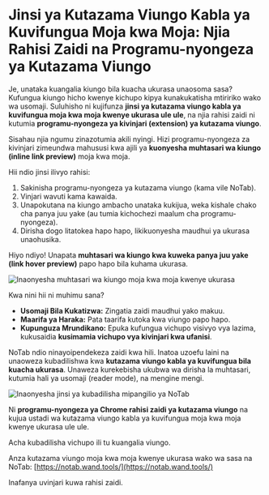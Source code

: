 
# Jinsi ya Kutazama Viungo Kabla ya Kuvifungua Moja kwa Moja: Njia Rahisi Zaidi na Programu-nyongeza ya Kutazama Viungo

Je, unataka kuangalia kiungo bila kuacha ukurasa unaosoma sasa? Kufungua kiungo hicho kwenye kichupo kipya kunakukatisha mtiririko wako wa usomaji. Suluhisho ni kujifunza **jinsi ya kutazama viungo kabla ya kuvifungua moja kwa moja kwenye ukurasa ule ule**, na njia rahisi zaidi ni kutumia **programu-nyongeza ya kivinjari (extension) ya kutazama viungo**.

Sisahau njia ngumu zinazotumia akili nyingi. Hizi programu-nyongeza za kivinjari zimeundwa mahususi kwa ajili ya **kuonyesha muhtasari wa kiungo (inline link preview)** moja kwa moja.

Hii ndio jinsi ilivyo rahisi:
1.  Sakinisha programu-nyongeza ya kutazama viungo (kama vile NoTab).
2.  Vinjari wavuti kama kawaida.
3.  Unapokutana na kiungo ambacho unataka kukijua, weka kishale chako cha panya juu yake (au tumia kichochezi maalum cha programu-nyongeza).
4.  Dirisha dogo litatokea hapo hapo, likikuonyesha maudhui ya ukurasa unaohusika.

Hiyo ndiyo! Unapata **muhtasari wa kiungo kwa kuweka panya juu yake (link hover preview)** papo hapo bila kuhama ukurasa.

![Inaonyesha muhtasari wa kiungo moja kwa moja kwenye ukurasa](images/notab1.png)

Kwa nini hii ni muhimu sana?
*   **Usomaji Bila Kukatizwa:** Zingatia zaidi maudhui yako makuu.
*   **Maarifa ya Haraka:** Pata taarifa kutoka kwa viungo papo hapo.
*   **Kupunguza Mrundikano:** Epuka kufungua vichupo visivyo vya lazima, kukusaidia **kusimamia vichupo vya kivinjari kwa ufanisi**.

NoTab ndio ninayoipendekeza zaidi kwa hili. Inatoa uzoefu laini na unaoweza kubadilishwa kwa **kutazama viungo kabla ya kuvifungua bila kuacha ukurasa**. Unaweza kurekebisha ukubwa wa dirisha la muhtasari, kutumia hali ya usomaji (reader mode), na mengine mengi.

![Inaonyesha jinsi ya kubadilisha mipangilio ya NoTab](images/notab2.png)

Ni **programu-nyongeza ya Chrome rahisi zaidi ya kutazama viungo** na kujua ustadi wa kutazama viungo kabla ya kuvifungua moja kwa moja kwenye ukurasa ule ule.

Acha kubadilisha vichupo ili tu kuangalia viungo.

Anza kutazama viungo moja kwa moja kwenye ukurasa wako wa sasa na NoTab: [https://notab.wand.tools/](https://notab.wand.tools/)

Inafanya uvinjari kuwa rahisi zaidi.
